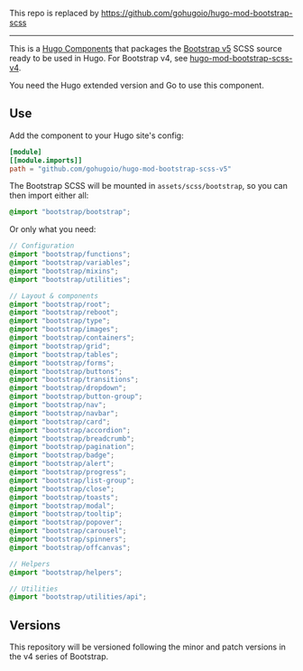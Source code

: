 This repo is replaced by https://github.com/gohugoio/hugo-mod-bootstrap-scss

---

This is a [Hugo Components](https://gohugo.io/hugo-modules/) that packages the [Bootstrap v5](https://getbootstrap.com/docs/4.4/getting-started/introduction/) SCSS source ready to be used in Hugo. For Bootstrap v4, see [hugo-mod-bootstrap-scss-v4](https://github.com/gohugoio/hugo-mod-bootstrap-scss-v4).

You need the Hugo extended version and Go to use this component.

## Use

Add the component to your Hugo site's config:

```toml
[module]
[[module.imports]]
path = "github.com/gohugoio/hugo-mod-bootstrap-scss-v5"
```

The Bootstrap SCSS will be mounted in `assets/scss/bootstrap`, so you can then import either all:

```scss
@import "bootstrap/bootstrap";
```

Or only what you need:


```scss
// Configuration
@import "bootstrap/functions";
@import "bootstrap/variables";
@import "bootstrap/mixins";
@import "bootstrap/utilities";

// Layout & components
@import "bootstrap/root";
@import "bootstrap/reboot";
@import "bootstrap/type";
@import "bootstrap/images";
@import "bootstrap/containers";
@import "bootstrap/grid";
@import "bootstrap/tables";
@import "bootstrap/forms";
@import "bootstrap/buttons";
@import "bootstrap/transitions";
@import "bootstrap/dropdown";
@import "bootstrap/button-group";
@import "bootstrap/nav";
@import "bootstrap/navbar";
@import "bootstrap/card";
@import "bootstrap/accordion";
@import "bootstrap/breadcrumb";
@import "bootstrap/pagination";
@import "bootstrap/badge";
@import "bootstrap/alert";
@import "bootstrap/progress";
@import "bootstrap/list-group";
@import "bootstrap/close";
@import "bootstrap/toasts";
@import "bootstrap/modal";
@import "bootstrap/tooltip";
@import "bootstrap/popover";
@import "bootstrap/carousel";
@import "bootstrap/spinners";
@import "bootstrap/offcanvas";

// Helpers
@import "bootstrap/helpers";

// Utilities
@import "bootstrap/utilities/api";
```


## Versions

This repository will be versioned following the minor and patch versions in the v4 series of Bootstrap.
